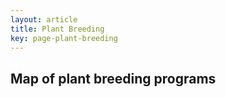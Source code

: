 ```yaml
---
layout: article
title: Plant Breeding
key: page-plant-breeding
---
```


## Map of plant breeding programs

<script src="https://d3js.org/d3.v7.min.js"></script>
<script src="https://cdnjs.cloudflare.com/ajax/libs/topojson/3.0.2/topojson.min.js"></script>
<script src="/assets/js/us-map.js"></script>
<link rel="stylesheet" href="/assets/css/us-map.css">


<div id="us-map"></div>